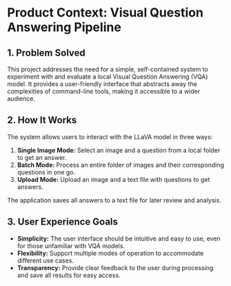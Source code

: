 # Product Context: Visual Question Answering Pipeline

## 1. Problem Solved

This project addresses the need for a simple, self-contained system to experiment with and evaluate a local Visual Question Answering (VQA) model. It provides a user-friendly interface that abstracts away the complexities of command-line tools, making it accessible to a wider audience.

## 2. How It Works

The system allows users to interact with the LLaVA model in three ways:

1.  **Single Image Mode:** Select an image and a question from a local folder to get an answer.
2.  **Batch Mode:** Process an entire folder of images and their corresponding questions in one go.
3.  **Upload Mode:** Upload an image and a text file with questions to get answers.

The application saves all answers to a text file for later review and analysis.

## 3. User Experience Goals

*   **Simplicity:** The user interface should be intuitive and easy to use, even for those unfamiliar with VQA models.
*   **Flexibility:** Support multiple modes of operation to accommodate different use cases.
*   **Transparency:** Provide clear feedback to the user during processing and save all results for easy access.
